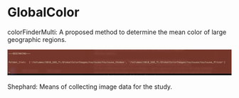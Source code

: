 # GlobalColor
colorFinderMulti: A proposed method to determine the mean color of large geographic regions.

![](images/beginning.png)

Shephard: Means of collecting image data for the study.
